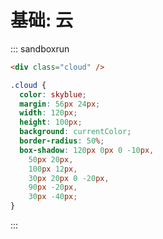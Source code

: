 # 基础: 云

::: sandboxrun

```html
<div class="cloud" />
```

```css
.cloud {
  color: skyblue;
  margin: 56px 24px;
  width: 120px;
  height: 100px;
  background: currentColor;
  border-radius: 50%;
  box-shadow: 120px 0px 0 -10px,
    50px 20px,
    100px 12px,
    30px 20px 0 -20px,
    90px -20px,
    30px -40px;
}
```

:::

